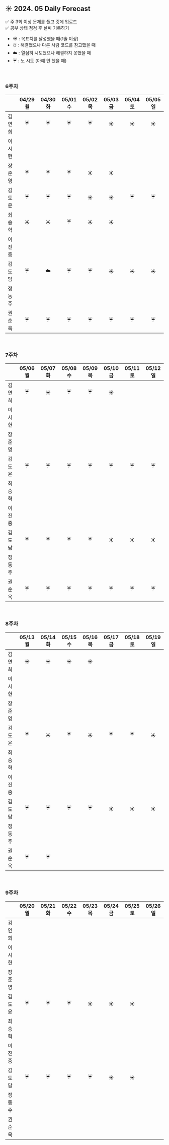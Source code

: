 ## ☀️ 2024. 05 Daily Forecast

✅ 주 3회 이상 문제를 풀고 깃에 업로드    
✅ 공부 상태 점검 후 날씨 기록하기 
- ☀️ : 목표치를 달성했을 때(1솔 이상)
- ☃️ : 해결했으나 다른 사람 코드를 참고했을 때
- ☁️ : 열심히 시도했으나 해결하지 못했을 때
- ☔ : 노 시도 (아예 안 했을 때)

<br>

### 6주차

  
|      | 04/29 월 | 04/30 화 | 05/01 수 | 05/02 목 | 05/03 금 | 05/04 토 | 05/05 일 |
|------|:-----:|:-----:|:-----:|:-----:|:-----:|:-----:|:-----:|
| 김연희 |☔|☔|☔|☔|☀️|☀️|☀️|
| 이시현 ||||||||
| 장준영 |☔|☔|☔|☀️|☀️|||
| 김도윤 |☔|☔|☔|☀️|☀️|☔|☔|
| 최승혁 |☀️|☀️|☔|☀️|☀️|||
| 이진중 ||||||||
| 김도담 |☔|☁️|☔|☔|☀️|☀️|☀️|
| 정동주 ||||||||
| 권순욱 |☔|☔|☔|☔|☔|☔|☔|

<br>

### 7주차

  
|      | 05/06 월 | 05/07 화 | 05/08 수 | 05/09 목 | 05/10 금 | 05/11 토 | 05/12 일 |
|------|:-----:|:-----:|:-----:|:-----:|:-----:|:-----:|:-----:|
| 김연희 |☔|☀️|☔|☔|☀️|||
| 이시현 ||||||||
| 장준영 ||||||||
| 김도윤 |☔|☔|☔|☔|☔|☔|☔|
| 최승혁 ||||||||
| 이진중 ||||||||
| 김도담 |☔|☔|☔|☔|☀️|☀️|☀️|
| 정동주 ||||||||
| 권순욱 |☔|☔|☔|☔|☔|☔|☔|

<br>

### 8주차

  
|      | 05/13 월 | 05/14 화 | 05/15 수 | 05/16 목 | 05/17 금 | 05/18 토 | 05/19 일 |
|------|:-----:|:-----:|:-----:|:-----:|:-----:|:-----:|:-----:|
| 김연희 |☀️|☀️|☀️|☀️||||
| 이시현 ||||||||
| 장준영 ||||||||
| 김도윤 |☔|☀️|☔|☀️|☔|☔|☀️|
| 최승혁 ||||||||
| 이진중 ||||||||
| 김도담 |☔|☔|☔|☔|☀️|☀️|☀️|
| 정동주 ||||||||
| 권순욱 |☔|☔||||||
<br>

### 9주차

  
|      | 05/20 월 | 05/21 화 | 05/22 수 | 05/23 목 | 05/24 금 | 05/25 토 | 05/26 일 |
|------|:-----:|:-----:|:-----:|:-----:|:-----:|:-----:|:-----:|
| 김연희 ||||||||
| 이시현 ||||||||
| 장준영 ||||||||
| 김도윤 |☔|☔|☔|☀️|☀️|☀️||
| 최승혁 ||||||||
| 이진중 ||||||||
| 김도담 |☔|☔|☔|☔|☀️|☀️||
| 정동주 ||||||||
| 권순욱 ||||||||
